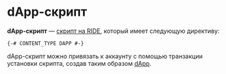 # dApp-скрипт

**dApp-скрипт** — [скрипт на RIDE](/ride/ride-script.md), который имеет следующую директиву:

```
{-# CONTENT_TYPE DAPP #-}
```

dApp-скрипт можно привязать к аккаунту с помощью транзакции установки скрипта, создав таким образом [dApp](/blockchain/dapp.md).